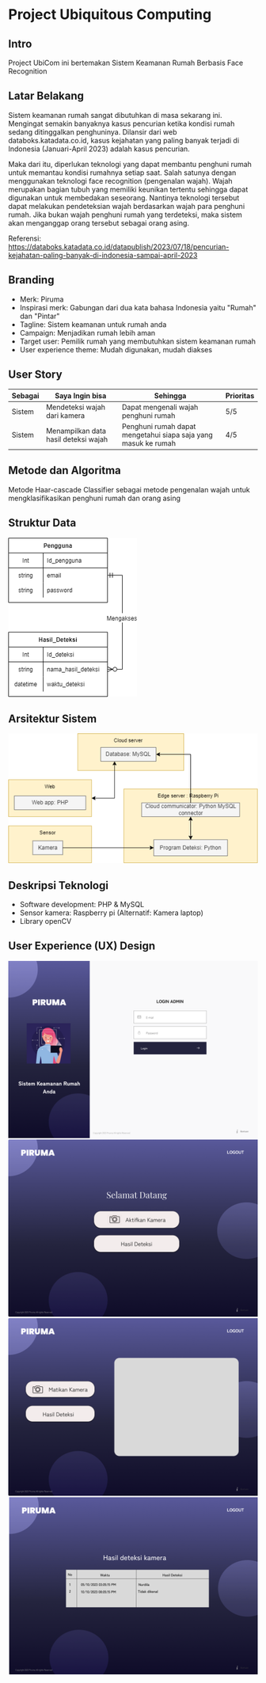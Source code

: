 # Project Ubiquitous Computing

## Intro
Project UbiCom ini bertemakan Sistem Keamanan Rumah Berbasis Face Recognition

## Latar Belakang
Sistem keamanan rumah sangat dibutuhkan di masa sekarang ini. Mengingat semakin banyaknya kasus pencurian ketika kondisi rumah sedang ditinggalkan penghuninya. Dilansir dari web databoks.katadata.co.id, kasus kejahatan yang paling banyak terjadi di Indonesia (Januari-April 2023) adalah kasus pencurian. 

Maka dari itu, diperlukan teknologi yang dapat membantu penghuni rumah untuk memantau kondisi rumahnya setiap saat. Salah satunya dengan menggunakan teknologi face recognition (pengenalan wajah). Wajah merupakan bagian tubuh yang memiliki keunikan tertentu sehingga dapat digunakan untuk membedakan seseorang. Nantinya teknologi tersebut dapat melakukan pendeteksian wajah berdasarkan wajah para penghuni rumah. Jika bukan wajah penghuni rumah yang terdeteksi, maka sistem akan menganggap orang tersebut sebagai orang asing.

Referensi: https://databoks.katadata.co.id/datapublish/2023/07/18/pencurian-kejahatan-paling-banyak-di-indonesia-sampai-april-2023

## Branding
- Merk: Piruma
- Inspirasi merk: Gabungan dari dua kata bahasa Indonesia yaitu "Rumah" dan "Pintar"
- Tagline: Sistem keamanan untuk rumah anda
- Campaign: Menjadikan rumah lebih aman
- Target user: Pemilik rumah yang membutuhkan sistem keamanan rumah
- User experience theme: Mudah digunakan, mudah diakses

## User Story
<table>
    <thead>
        <tr>
            <th>Sebagai</th>
            <th>Saya Ingin bisa</th>
            <th>Sehingga</th>
            <th>Prioritas</th>
        </tr>
    </thead>
    <tbody>
        <tr>
            <td>Sistem</td><td>Mendeteksi wajah dari kamera</td><td>Dapat mengenali wajah penghuni rumah</td><td>5/5</td>
        </tr>
        <tr>
            <td>Sistem</td><td>Menampilkan data hasil deteksi wajah</td><td>Penghuni rumah dapat mengetahui siapa saja yang masuk ke rumah</td><td>4/5</td>
        </tr>
    </tbody>
</table>

## Metode dan Algoritma
Metode Haar-cascade Classifier sebagai metode pengenalan wajah untuk mengklasifikasikan penghuni rumah dan orang asing
 
## Struktur Data
![tabel relasi](https://github.com/nurdilafarha/Ubiquitous-Computing/blob/main/Tabel%20Relasi_ubikom.drawio%20(1).png)

## Arsitektur Sistem
![arsitektur sistem](https://github.com/nurdilafarha/Ubiquitous-Computing/blob/main/Arsitektur%20Sistem_ubikom.drawio.png)

## Deskripsi Teknologi
- Software development: PHP & MySQL
- Sensor kamera: Raspberry pi
  (Alternatif: Kamera laptop)
- Library openCV

## User Experience (UX) Design
![login](https://github.com/nurdilafarha/Ubiquitous-Computing/blob/main/Frame%201.png)
![home](https://github.com/nurdilafarha/Ubiquitous-Computing/blob/main/Frame%202.png)
![deteksi](https://github.com/nurdilafarha/Ubiquitous-Computing/blob/main/Frame%203.png)
![hasil deteksi](https://github.com/nurdilafarha/Ubiquitous-Computing/blob/main/Frame%204.png)
